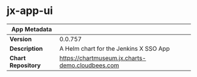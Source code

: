 # jx-app-ui

|App Metadata||
|---|---|
| **Version** | 0.0.757 |
| **Description** | A Helm chart for the Jenkins X SSO App |
| **Chart Repository** | https://chartmuseum.jx.charts-demo.cloudbees.com |

